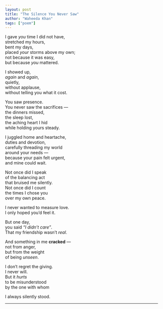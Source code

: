 ```yaml
---
layout: post
title: "The Silence You Never Saw"
author: "Waheeda Khan"
tags: ["poem"]
---
```


I gave *you* time I did not have,  
stretched my hours,  
bent my days,  
placed *your* storms above my own;  
not because it was easy,  
but because *you* mattered.  

I showed up,  
*again* and *again*,  
quietly,  
without applause,  
without telling you what it cost.  

You saw presence.  
You never saw the sacrifices —  
the dinners missed,  
the sleep lost,  
the aching heart I hid  
while holding yours steady.  

I juggled home and heartache,  
duties and devotion,  
carefully threading my world  
around your needs —  
because your pain felt urgent,  
and mine could wait.  

Not once did I speak  
of the balancing act  
that bruised me silently.  
Not once did I count  
the times I chose you  
over my own peace.  

I never wanted to measure love.  
I only hoped you’d feel it.  

But one day,  
you said *“I didn’t care”*.  
That my friendship wasn’t *real*.  

And something in me **cracked** —  
not from anger,  
but from the weight  
of being *unseen*.  

I don’t regret the giving.  
I never will.  
But it *hurts*  
to be misunderstood  
by the one with whom  

I always silently stood.  

---